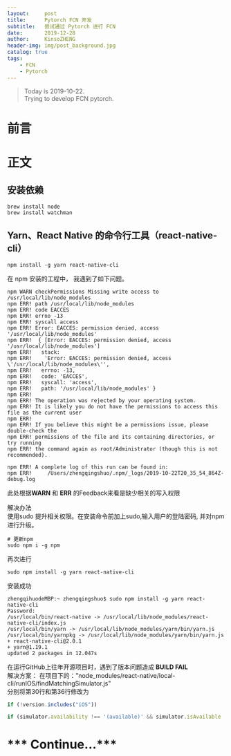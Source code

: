 ```yaml
---
layout:     post
title:      Pytorch FCN 开发
subtitle:   尝试通过 Pytorch 进行 FCN
date:       2019-12-28
author:     KinsoZHENG
header-img: img/post_background.jpg
catalog: true
tags:
    - FCN
    - Pytorch
---
```

>Today is 2019-10-22. <br>
 Trying to develop FCN pytorch.<br>
 



# 前言




# 正文


## 安装依赖

```shell
brew install node
brew install watchman
```

## Yarn、React Native 的命令行工具（react-native-cli）
```shell
npm install -g yarn react-native-cli
```

在 npm 安装的工程中， 我遇到了如下问题。

```npm
npm WARN checkPermissions Missing write access to /usr/local/lib/node_modules
npm ERR! path /usr/local/lib/node_modules
npm ERR! code EACCES
npm ERR! errno -13
npm ERR! syscall access
npm ERR! Error: EACCES: permission denied, access '/usr/local/lib/node_modules'
npm ERR!  { [Error: EACCES: permission denied, access '/usr/local/lib/node_modules']
npm ERR!   stack:
npm ERR!    'Error: EACCES: permission denied, access \'/usr/local/lib/node_modules\'',
npm ERR!   errno: -13,
npm ERR!   code: 'EACCES',
npm ERR!   syscall: 'access',
npm ERR!   path: '/usr/local/lib/node_modules' }
npm ERR! 
npm ERR! The operation was rejected by your operating system.
npm ERR! It is likely you do not have the permissions to access this file as the current user
npm ERR! 
npm ERR! If you believe this might be a permissions issue, please double-check the
npm ERR! permissions of the file and its containing directories, or try running
npm ERR! the command again as root/Administrator (though this is not recommended).

npm ERR! A complete log of this run can be found in:
npm ERR!     /Users/zhengqingshuo/.npm/_logs/2019-10-22T20_35_54_864Z-debug.log
```

此处根据**WARN** 和 **ERR** 的Feedback来看是缺少相关的写入权限

解决办法<br>
使用sudo 提升相关权限。在安装命令前加上sudo,输入用户的登陆密码, 并对npm 进行升级。

```shell
# 更新npm
sudo npm i -g npm

```

再次进行
```shell
sudo npm install -g yarn react-native-cli
```
安装成功
```shell
zhengqihuodeMBP:~ zhengqingshuo$ sudo npm install -g yarn react-native-cli
Password:
/usr/local/bin/react-native -> /usr/local/lib/node_modules/react-native-cli/index.js
/usr/local/bin/yarn -> /usr/local/lib/node_modules/yarn/bin/yarn.js
/usr/local/bin/yarnpkg -> /usr/local/lib/node_modules/yarn/bin/yarn.js
+ react-native-cli@2.0.1
+ yarn@1.19.1
updated 2 packages in 12.047s
```

在运行GitHub上往年开源项目时，遇到了版本问题造成 **BUILD FAIL**<br>
解决方案：
在项目下的："node_modules/react-native/local-cli/runIOS/findMatchingSimulator.js"<br>
分别将第30行和第36行修改为
```js
if (!version.includes("iOS"))
```
```js
if (simulator.availability !== '(available)' && simulator.isAvailable !== true) 
```



# *** Continue...***


